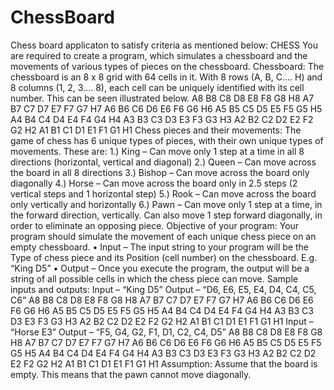 # ChessBoard

Chess board applicaton to satisfy criteria as mentioned below:
CHESS
You are required to create a program, which simulates a chessboard and the
movements of various types of pieces on the chessboard.
Chessboard:
The chessboard is an 8 x 8 grid with 64 cells in it.
With 8 rows (A, B, C…. H) and 8 columns (1, 2, 3…. 8), each cell can be uniquely
identified with its cell number. This can be seen illustrated below.
A8 B8 C8 D8 E8 F8 G8 H8
A7 B7 C7 D7 E7 F7 G7 H7
A6 B6 C6 D6 E6 F6 G6 H6
A5 B5 C5 D5 E5 F5 G5 H5
A4 B4 C4 D4 E4 F4 G4 H4
A3 B3 C3 D3 E3 F3 G3 H3
A2 B2 C2 D2 E2 F2 G2 H2
A1 B1 C1 D1 E1 F1 G1 H1
Chess pieces and their movements:
The game of chess has 6 unique types of pieces, with their own unique types
of movements. These are:
1.) King – Can move only 1 step at a time in all 8 directions (horizontal, vertical
and diagonal)
2.) Queen – Can move across the board in all 8 directions
3.) Bishop – Can move across the board only diagonally
4.) Horse – Can move across the board only in 2.5 steps (2 vertical steps and 1
horizontal step)
5.) Rook – Can move across the board only vertically and horizontally
6.) Pawn – Can move only 1 step at a time, in the forward direction, vertically.
Can also move 1 step forward diagonally, in order to eliminate an opposing
piece.
Objective of your program:
Your program should simulate the movement of each unique chess piece on an
empty chessboard.
• Input – The input string to your program will be the Type of chess piece and
its Position (cell number) on the chessboard. E.g. “King D5”
• Output – Once you execute the program, the output will be a string of all
possible cells in which the chess piece can move.
Sample inputs and outputs:
Input – “King D5”
Output – “D6, E6, E5, E4, D4, C4, C5, C6”
A8 B8 C8 D8 E8 F8 G8 H8
A7 B7 C7 D7 E7 F7 G7 H7
A6 B6 C6 D6 E6 F6 G6 H6
A5 B5 C5 D5 E5 F5 G5 H5
A4 B4 C4 D4 E4 F4 G4 H4
A3 B3 C3 D3 E3 F3 G3 H3
A2 B2 C2 D2 E2 F2 G2 H2
A1 B1 C1 D1 E1 F1 G1 H1
Input – “Horse E3”
Output – “F5, G4, G2, F1, D1, C2, C4, D5”
A8 B8 C8 D8 E8 F8 G8 H8
A7 B7 C7 D7 E7 F7 G7 H7
A6 B6 C6 D6 E6 F6 G6 H6
A5 B5 C5 D5 E5 F5 G5 H5
A4 B4 C4 D4 E4 F4 G4 H4
A3 B3 C3 D3 E3 F3 G3 H3
A2 B2 C2 D2 E2 F2 G2 H2
A1 B1 C1 D1 E1 F1 G1 H1
Assumption:
Assume that the board is empty. This means that the pawn cannot move
diagonally.
